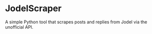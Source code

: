 # JodelScraper
A simple Python tool that scrapes posts and replies from Jodel via the unofficial API.
